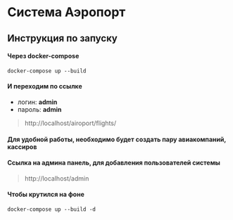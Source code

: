 # Система Аэропорт

## Инструкция по запуску
#### Через docker-compose

<code>docker-compose up --build</code>

#### И переходим по ссылке
- логин: **admin**
- пароль: **admin**
> http://localhost/airoport/flights/

#### Для удобной работы, необходимо будет создать пару авиакомпаний, кассиров


#### Ссылка на админа панель, для добавления пользователей системы
> http://localhost/admin


#### Чтобы крутился на фоне
<code>docker-compose up --build -d</code>
